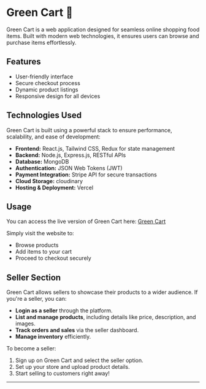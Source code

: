 # Green Cart 🍏


Green Cart is a web application designed for seamless online shopping food items. Built with modern web technologies, it ensures users can browse and purchase items effortlessly.

## Features

- User-friendly interface
- Secure checkout process
- Dynamic product listings
- Responsive design for all devices

## Technologies Used

Green Cart is built using a powerful stack to ensure performance, scalability, and ease of development:

- **Frontend:** React.js, Tailwind CSS, Redux for state management
- **Backend:** Node.js, Express.js, RESTful APIs
- **Database:** MongoDB
- **Authentication:** JSON Web Tokens (JWT)
- **Payment Integration:** Stripe API for secure transactions
- **Cloud Storage:**  cloudinary
- **Hosting & Deployment:** Vercel

## Usage

You can access the live version of Green Cart here: [Green Cart](https://green-cart-cyan.vercel.app/)

Simply visit the website to:

- Browse products
- Add items to your cart
- Proceed to checkout securely

## Seller Section

Green Cart allows sellers to showcase their products to a wider audience. If you're a seller, you can:

- **Login as a seller** through the platform.
- **List and manage products**, including details like price, description, and images.
- **Track orders and sales** via the seller dashboard.
- **Manage inventory** efficiently.

To become a seller:
1. Sign up on Green Cart and select the seller option.
2. Set up your store and upload product details.
3. Start selling to customers right away!

---

